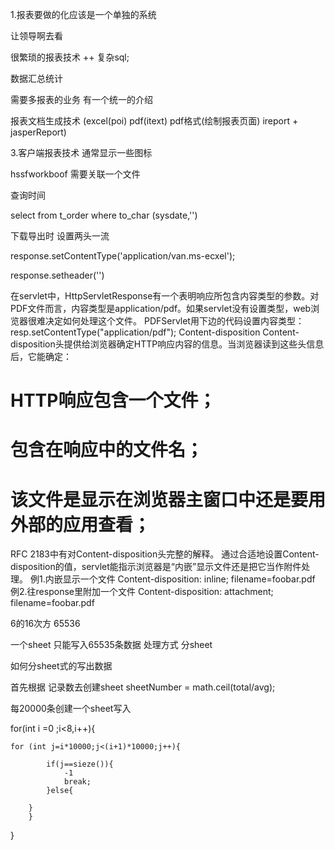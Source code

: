 1.报表要做的化应该是一个单独的系统

让领导啊去看

很繁琐的报表技术  ++ 复杂sql;

数据汇总统计

需要多报表的业务 有一个统一的介绍

报表文档生成技术 (excel(poi)  pdf(itext)  pdf格式(绘制报表页面) ireport + jasperReport)

3.客户端报表技术 通常显示一些图标 

hssfworkboof 需要关联一个文件


查询时间

select from t_order where to_char (sysdate,'')

下载导出时 设置两头一流

response.setContentType('application/van.ms-ecxel');

response.setheader('') 

在servlet中，HttpServletResponse有一个表明响应所包含内容类型的参数。对PDF文件而言，内容类型是application/pdf。如果servlet没有设置类型，web浏览器很难决定如何处理这个文件。
PDFServlet用下边的代码设置内容类型：
resp.setContentType("application/pdf");
Content-disposition
Content-disposition头提供给浏览器确定HTTP响应内容的信息。当浏览器读到这些头信息后，它能确定：
# HTTP响应包含一个文件；
# 包含在响应中的文件名；
# 该文件是显示在浏览器主窗口中还是要用外部的应用查看；

RFC 2183中有对Content-disposition头完整的解释。
通过合适地设置Content-disposition的值，servlet能指示浏览器是“内嵌”显示文件还是把它当作附件处理。
例1.内嵌显示一个文件
Content-disposition: inline; filename=foobar.pdf
例2.往response里附加一个文件
Content-disposition: attachment; filename=foobar.pdf



6的16次方 65536

一个sheet 只能写入65535条数据   处理方式 分sheet

如何分sheet式的写出数据

首先根据 记录数去创建sheet  sheetNumber = math.ceil(total/avg);

每20000条创建一个sheet写入

for(int i =0 ;i<8,i++){
	
	for (int j=i*10000;j<(i+1)*10000;j++){

			if(j==sieze()){
				-1
				break;
			}else{
			
		}
		}

} 